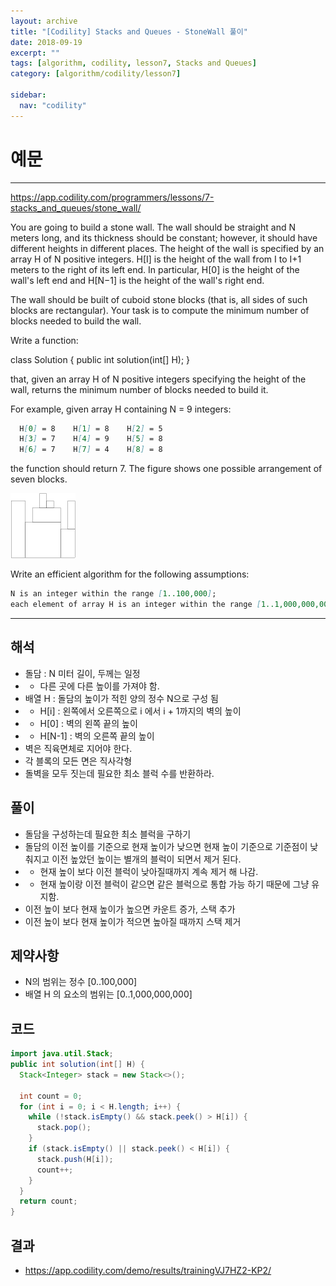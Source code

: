 ```yaml
---
layout: archive
title: "[Codility] Stacks and Queues - StoneWall 풀이"
date: 2018-09-19
excerpt: ""
tags: [algorithm, codility, lesson7, Stacks and Queues]
category: [algorithm/codility/lesson7]

sidebar:
  nav: "codility"
---
```


# 예문

* * *

<https://app.codility.com/programmers/lessons/7-stacks_and_queues/stone_wall/>

You are going to build a stone wall. The wall should be straight and N meters long, and its thickness should be constant; however, it should have different heights in different places. The height of the wall is specified by an array H of N positive integers. H[I] is the height of the wall from I to I+1 meters to the right of its left end. In particular, H[0] is the height of the wall's left end and H[N−1] is the height of the wall's right end.

The wall should be built of cuboid stone blocks (that is, all sides of such blocks are rectangular). Your task is to compute the minimum number of blocks needed to build the wall.

Write a function:

class Solution { public int solution(int[] H); }

that, given an array H of N positive integers specifying the height of the wall, returns the minimum number of blocks needed to build it.

For example, given array H containing N = 9 integers:

``` markdown
  H[0] = 8    H[1] = 8    H[2] = 5
  H[3] = 7    H[4] = 9    H[5] = 8
  H[6] = 7    H[7] = 4    H[8] = 8
```

the function should return 7. The figure shows one possible arrangement of seven blocks.

![StoneWall01](/assets/image/algorithm/codility/StoneWall01.png)

Write an efficient algorithm for the following assumptions:

``` markdown
N is an integer within the range [1..100,000];
each element of array H is an integer within the range [1..1,000,000,000].
```

* * *

## 해석

* 돌담 : N 미터 길이, 두께는 일정
* * 다른 곳에 다른 높이를 가져야 함.
* 배열 H : 돌담의 높이가 적힌 양의 정수 N으로 구성 됨
* * H[i] : 왼쪽에서 오른쪽으로 i 에서 i + 1까지의 벽의 높이
* * H[0] : 벽의 왼쪽 끝의 높이
* * H[N-1] : 벽의 오른쪽 끝의 높이
* 벽은 직육면체로 지어야 한다.
* 각 블록의 모든 면은 직사각형
* 돌벽을 모두 짓는데 필요한 최소 블럭 수를 반환하라.

## 풀이

* 돌담을 구성하는데 필요한 최소 블럭을 구하기
* 돌담의 이전 높이를 기준으로 현재 높이가 낮으면 현재 높이 기준으로 기준점이 낮춰지고 이전 높았던 높이는 별개의 블럭이 되면서 제거 된다.
* * 현재 높이 보다 이전 블럭이 낮아질때까지 계속 제거 해 나감.
* * 현재 높이랑 이전 블럭이 같으면 같은 블럭으로 통합 가능 하기 때문에 그냥 유지함.
* 이전 높이 보다 현재 높이가 높으면 카운트 증가, 스택 추가
* 이전 높이 보다 현재 높이가 적으면 높아질 때까지 스택 제거

## 제약사항

* N의 범위는 정수 [0..100,000]
* 배열 H 의 요소의 범위는 [0..1,000,000,000]

## 코드

``` java
import java.util.Stack;
public int solution(int[] H) {
  Stack<Integer> stack = new Stack<>();

  int count = 0;
  for (int i = 0; i < H.length; i++) {
    while (!stack.isEmpty() && stack.peek() > H[i]) {
      stack.pop();
    }
    if (stack.isEmpty() || stack.peek() < H[i]) {
      stack.push(H[i]);
      count++;
    }
  }
  return count;
}
```

## 결과

* <https://app.codility.com/demo/results/trainingVJ7HZ2-KP2/>